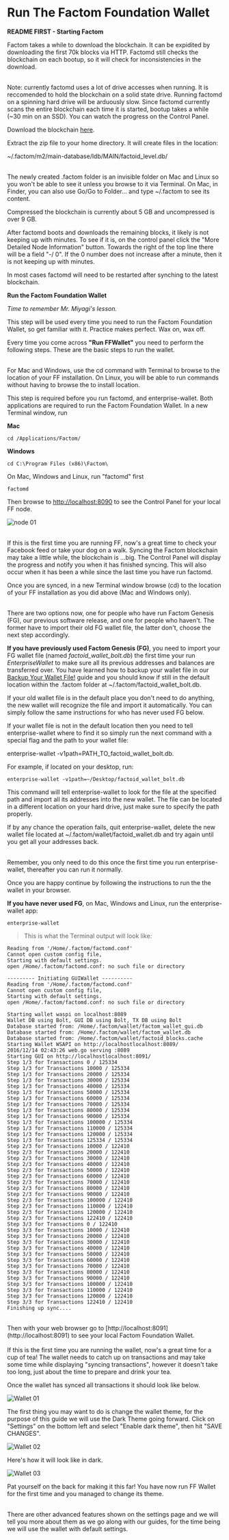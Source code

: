 # Run The Factom Foundation Wallet

**README FIRST - Starting Factom**

Factom takes a while to download the blockchain. It can be expidited by downloading the first 70k blocks via HTTP. Factomd still checks the blockchain on each bootup, so it will check for inconsistencies in the download.

<aside class="notice"><br>
Note: currently factomd uses a lot of drive accesses when running. It is reccomended to hold the blockchain on a solid state drive. Running factomd on a spinning hard drive will be arduously slow. Since factomd currently scans the entire blockchain each time it is started, bootup takes a while (~30 min on an SSD). You can watch the progress on the Control Panel.
</aside>

Download the blockchain [here](https://www.factom.com/assets/site/factom_bootstrap.zip). 

Extract the zip file to your home directory. It will create files in the location: 

~/.factom/m2/main-database/ldb/MAIN/factoid_level.db/

<aside class="success"><br>
The newly created .factom folder is an invisible folder on Mac and Linux so you won't be able to see it unless you browse to it via Terminal. On Mac, in Finder, you can also use Go/Go to Folder... and type ~/.factom to see its content. 
</aside>

Compressed the blockchain is currently about 5 GB and uncompressed is over 9 GB.

After factomd boots and downloads the remaining blocks, it likely is not keeping up with minutes. To see if it is, on the control panel click the "More Detailed Node Information" button. Towards the right of the top line there will be a field "-/ 0". If the 0 number does not increase after a minute, then it is not keeping up with minutes.

In most cases factomd will need to be restarted after synching to the latest blockchain.

**Run the Factom Foundation Wallet**

*Time to remember Mr. Miyagi's lesson.*
 
This step will be used every time you need to run the Factom Foundation Wallet, so get familiar with it. Practice makes perfect. Wax on, wax off.
 
Every time you come across **"Run FFWallet"** you need to perform the following steps. These are the basic steps to run the wallet.

<aside class="warning"><br>
For Mac and Windows, use the cd command with Terminal to browse to the location of your FF installation. On Linux, you will be able to run commands without having to browse the to install location.
</aside>

This step is required before you run factomd, and enterprise-wallet. Both applications are required to run the Factom Foundation Wallet.
In a new Terminal window, run

**Mac**

`cd /Applications/Factom/`

**Windows**

`cd C:\Program Files (x86)\Factom\`

On Mac, Windows and Linux, run "factomd" first

`factomd`

Then browse to [http://localhost:8090](http://localhost:8090) to see the Control Panel for your local FF node.

![node 01](images/wallet_018.png)

<aside class="notice"><br>
If this is the first time you are running FF, now's a great time to check your Facebook feed or take your dog on a walk. 
Syncing the Factom blockchain may take a little while, the blockchain is ...big. The Control Panel will display the progress and notify you when it has finished syncing. This will also occur when it has been a while since the last time you have run factomd.
</aside>

Once you are synced, in a new Terminal window browse (cd) to the location of your FF installation as you did above (Mac and Windows only).

<aside class="warning"><br>
There are two options now, one for people who have run Factom Genesis (FG), our previous software release, and one for people who haven't. The former have to import their old FG wallet file, the latter don't, choose the next step accordingly.
</aside>

**If you have previously used Factom Genesis (FG)**, you need to import your FG wallet file (named *factoid_wallet_bolt.db*) the first time your run *EnterpriseWallet* to make sure all its previous addresses and balances are transferred over. You have learned how to backup your wallet file in our [Backup Your Wallet File!](#backup-your-wallets) guide and you should know if still in the default location within the .factom folder at ~/.factom/factoid_wallet_bolt.db.

If your old wallet file is in the default place you don't need to do anything, the new wallet will recognize the file and import it automatically. You can simply follow the same instructions for who has never used FG below. 

If your wallet file is not in the default location then you need to tell enterprise-wallet where to find it so simply run the next command with a special flag and the path to your wallet file: 

enterprise-wallet -v1path=PATH_TO_factoid_wallet_bolt.db.

For example, if located on your desktop, run:

`enterprise-wallet -v1path=~/Desktop/factoid_wallet_bolt.db`
 
This command will tell enterprise-wallet to look for the file at the specified path and import all its addresses into the new wallet. The file can be located in a different location on your hard drive, just make sure to specify the path properly.

If by any chance the operation fails, quit enterprise-wallet, delete the new wallet file located at ~/.factom/wallet/factoid_wallet.db and try again until you get all your addresses back.

<aside class="success"><br>
Remember, you only need to do this once the first time you run enterprise-wallet, thereafter you can run it normally. 
</aside>

Once you are happy continue by following the instructions to run the the wallet in your browser.

**If you have never used FG**, on Mac, Windows and Linux, run the enterprise-wallet app:

`enterprise-wallet` 

> This is what the Terminal output will look like:

```shell
Reading from '/Home/.factom/factomd.conf'
Cannot open custom config file,
Starting with default settings.
open /Home/.factom/factomd.conf: no such file or directory

--------- Initiating GUIWallet ----------
Reading from '/Home/.factom/factomd.conf'
Cannot open custom config file,
Starting with default settings.
open /Home/.factom/factomd.conf: no such file or directory

Starting wallet waspi on localhost:8089
Wallet DB using Bolt, GUI DB using Bolt, TX DB using Bolt
Database started from: /Home/.factom/wallet/factom_wallet_gui.db
Database started from: /Home/.factom/wallet/factom_wallet.db
Database started from: /Home/.factom/wallet/factoid_blocks.cache
Starting Wallet WSAPI on http://localhostlocalhost:8089/
2016/12/14 02:43:26 web.go serving :8089
Starting GUI on http://localhostlocalhost:8091/
Step 1/3 for Transactions 0 / 125334
Step 1/3 for Transactions 10000 / 125334
Step 1/3 for Transactions 20000 / 125334
Step 1/3 for Transactions 30000 / 125334
Step 1/3 for Transactions 40000 / 125334
Step 1/3 for Transactions 50000 / 125334
Step 1/3 for Transactions 60000 / 125334
Step 1/3 for Transactions 70000 / 125334
Step 1/3 for Transactions 80000 / 125334
Step 1/3 for Transactions 90000 / 125334
Step 1/3 for Transactions 100000 / 125334
Step 1/3 for Transactions 110000 / 125334
Step 1/3 for Transactions 120000 / 125334
Step 1/3 for Transactions 125334 / 125334
Step 2/3 for Transactions 10000 / 122410
Step 2/3 for Transactions 20000 / 122410
Step 2/3 for Transactions 30000 / 122410
Step 2/3 for Transactions 40000 / 122410
Step 2/3 for Transactions 50000 / 122410
Step 2/3 for Transactions 60000 / 122410
Step 2/3 for Transactions 70000 / 122410
Step 2/3 for Transactions 80000 / 122410
Step 2/3 for Transactions 90000 / 122410
Step 2/3 for Transactions 100000 / 122410
Step 2/3 for Transactions 110000 / 122410
Step 2/3 for Transactions 120000 / 122410
Step 2/3 for Transactions 122410 / 122410
Step 3/3 for Transactions 0 / 122410
Step 3/3 for Transactions 10000 / 122410
Step 3/3 for Transactions 20000 / 122410
Step 3/3 for Transactions 30000 / 122410
Step 3/3 for Transactions 40000 / 122410
Step 3/3 for Transactions 50000 / 122410
Step 3/3 for Transactions 60000 / 122410
Step 3/3 for Transactions 70000 / 122410
Step 3/3 for Transactions 80000 / 122410
Step 3/3 for Transactions 90000 / 122410
Step 3/3 for Transactions 100000 / 122410
Step 3/3 for Transactions 110000 / 122410
Step 3/3 for Transactions 120000 / 122410
Step 3/3 for Transactions 122410 / 122410
Finishing up sync....
```
<br>
Then with your web browser go to [http://localhost:8091](http://localhost:8091) to see your local Factom Foundation Wallet.
<aside class="notice"><br>
If this is the first time you are running the wallet, now's a great time for a cup of tea! 
The wallet needs to catch up on transactions and may take some time while displaying "syncing transactions", however it doesn't take too long, just about the time to prepare and drink your tea.
</aside>

Once the wallet has synced all transactions it should look like below.

![Wallet 01](images/wallet_019.png)

The first thing you may want to do is change the wallet theme, for the purpose of this guide we will use the Dark Theme going forward.
Click on "Settings" on the bottom left and select "Enable dark theme", then hit "SAVE CHANGES".

![Wallet 02](images/wallet_020.png)

Here's how it will look like in dark.

![Wallet 03](images/wallet_021.png)

Pat yourself on the back for making it this far! You have now run FF Wallet for the first time and you managed to change its theme.

<aside class="success"><br>
There are other advanced features shown on the settings page and we will tell you more about them as we go along with our guides, for the time being we will use the wallet with default settings.
</aside>



